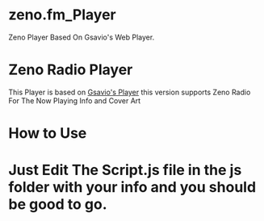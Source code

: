 # zeno.fm_Player
Zeno Player Based On Gsavio's Web Player.

<h1>Zeno Radio Player</h1>
<p> This Player is based on <a href=https://github.com/gsavio/player-shoutcast-html5>Gsavio's Player</a> this version supports Zeno Radio For The Now Playing Info and Cover Art </p>

<h1>How to Use<h1>
 
  Just Edit The Script.js file in the js folder with your info and you should be good to go.
